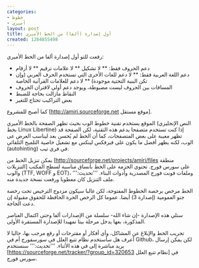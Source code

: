 ```yaml
---
categories:
- خطوط
- أميري
layout: post
title: أول إصدارة (ألفا) من الخط الأميري
created: 1284855498
---
```

رفعت للتو أول إصدارة ألفا من الخط الأميري:

* دعم الحروف فقط:
** لا تشكيل
** لا علامات ترقيم
** لا أرقام
* دعم اللغة العربية فقط:
** لا دعم للغات الأخرى التي تستخدم الحرف العربي (وإن تكن البنية التحتية موجودة)
** لا دعم للعلامات القرآنية الخاصة
* المسافات بين الحروف ليست مضبوطة، ويوجد دعم أولي لاقتران الحروف
* النقاط مازالت بحاجة للضبط
* بعض التراكيب تحتاج للتغير

كما أصبح للمشروع [http://amiri.sourceforge.net موقع مستقل].
<!--break-->
الموقع يستخدم تقنية خطوط الوب بحيث تظهر الصفحة بالخط الأميري (النص الإنجليزي بخط Linux Libertine) إذا كنت تستخدم متصفحا يدعم هذه التقنية، لكن الصفحة قد تظهر معيبة على بعض المتصفحات، كما أن الخط لم يُحسن بعد ليناسب العرض عى الوب، لكنه يظهر أفضل ما يكون على فيرفكس لينكس مع تشغيل خاصية التلميح التلقائي (autohinting) في فري تيب.

يمكن تنزيل الخط من [http://sourceforge.net/projects/amiri/files منطقة التنزيلات] على سورس فورج. تحتوي الحزمة على الخط بأنساق مناسبة لسطح المكتب والوب (TTF, WOFF و EOT)، وملفات فونت فورج المصدرية وأدوات البناء.
'''تحديث:''' ملف التنزيل كان معطوبا ورفعت نسخة جديدة منه.

الخط مرخص برخصة الخطوط المفتوحة، لكن غالبا سيكون مزدوج الترخيص تحت رخصة جنو العمومية (إصدارة 3) أيضا. عموما كل الرخص الحرة الحافظة للحقوق مقبولة إن دعت الحاجة.

ستلي هذه الإصدارة -إن شاء الله- سلسلة من الإصدارات ألفا وحتى اكتمال العناصر المذكورة، بعها يدخل مرحلة بيتا تمهيدا للإصدارة المستقرة الأولى.

تجريب الخط والإبلاغ عن المشاكل، وأي أفكار أو مقترحات أو رقع مرجب بها، حاليا لا أعرف هل سأستخدم نظام تتبع العلل في سورسفورج أم في Github، لكن يمكن إرسال بريد مباشرة إلى في هذه الأثناء.
'''تحديث:''' سنستخدم [https://sourceforge.net/tracker/?group_id=320653 نظام تتبع العلل] في سورس فورج.
